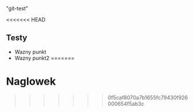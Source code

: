 "git-test" 

<<<<<<< HEAD


## Testy
* Wazny punkt
* Wazny punkt2
=======
# Naglowek
>>>>>>> 0f5caf8070a7b1655fc79430f926000654f5ab3c

